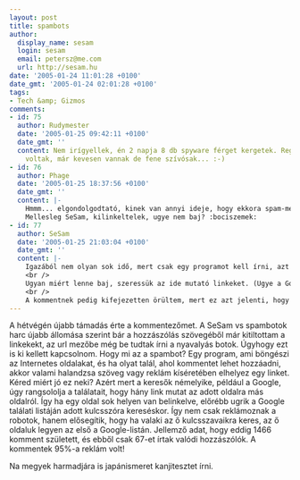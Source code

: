 ```yaml
---
layout: post
title: spambots
author:
  display_name: sesam
  login: sesam
  email: petersz@me.com
  url: http://sesam.hu
date: '2005-01-24 11:01:28 +0100'
date_gmt: '2005-01-24 02:01:28 +0100'
tags:
- Tech &amp; Gizmos
comments:
- id: 75
  author: Rudymester
  date: '2005-01-25 09:42:11 +0100'
  date_gmt: ''
  content: Nem irígyellek, én 2 napja 8 db spyware férget kergetek. Reggel még 160-an
    voltak, már kevesen vannak de fene szívósak... :-)
- id: 76
  author: Phage
  date: '2005-01-25 18:37:56 +0100'
  date_gmt: ''
  content: |-
    Hmmm... elgondolgodtató, kinek van annyi ideje, hogy ekkora spam-mennyiséget kreáljon. Ezen már régóta töprengek.<br />
    Mellesleg SeSam, kilinkeltelek, ugye nem baj? :bociszemek:
- id: 77
  author: SeSam
  date: '2005-01-25 21:03:04 +0100'
  date_gmt: ''
  content: |-
    Igazából nem olyan sok idő, mert csak egy programot kell írni, azt futtatni egy gépen és kész. Hihetetlen hatékony tud lenni egy ilyen kis dög.<br />
    <br />
    Ugyan miért lenne baj, szeressük az ide mutató linkeket. (Ugye a Google... :D )<br />
    <br />
    A kommentnek pedig kifejezetten örültem, mert ez azt jelenti, hogy másnak is működik, nem csak nekem. Mert ugye lehet itt tesztelni agyba főbe, de az ördög - mint az közismert - inszomniás. :)
---
```


A hétvégén újabb támadás érte a kommentezőmet. A SeSam vs spambotok harc újabb állomása szerint bár a hozzászólás szövegéből már kitiltottam a linkekekt, az url mezőbe még be tudtak írni a nyavalyás botok. Úgyhogy ezt is ki kellett kapcsolnom. Hogy mi az a spambot? Egy program, ami böngészi az Internetes oldalakat, és ha olyat talál, ahol kommentet lehet hozzáadni, akkor valami halandzsa szöveg vagy reklám kíséretében elhelyez egy linket. Kéred miért jó ez neki? Azért mert a keresők némelyike, például a Google, úgy rangsololja a találatait, hogy hány link mutat az adott oldalra más oldalról. Így ha egy oldal sok helyen van belinkelve, előrébb ugrik a Google találati listáján adott kulcsszóra kereséskor. Így nem csak reklámoznak a robotok, hanem elősegítik, hogy ha valaki az ő kulcsszavaikra keres, az ő oldaluk legyen az első a Google-listán. Jellemző adat, hogy eddig 1466 komment született, és ebből csak 67-et írtak valódi hozzászólók. A kommentek 95%-a reklám volt!

Na megyek harmadjára is japánismeret kanjitesztet írni.
